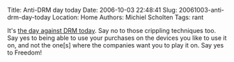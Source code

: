 Title: Anti-DRM day today
Date: 2006-10-03 22:48:41
Slug: 20061003-anti-drm-day-today
Location: Home
Authors: Michiel Scholten
Tags: rant

<p>It's <a href="http://www.boingboing.net/2006/10/03/day_against_drm_toda.html">the day against DRM today</a>. Say no to those crippling techniques too. Say yes to being able to use your purchases on the devices you like to use it on, and not the one[s] where the companies want you to play it on. Say yes to Freedom!</p>